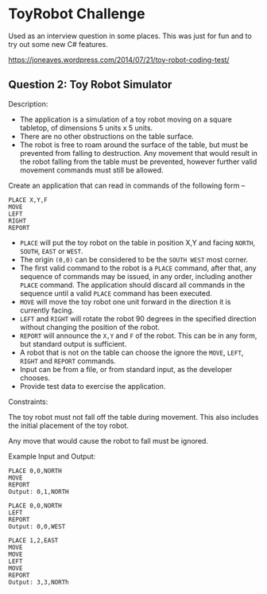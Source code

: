 # ToyRobot Challenge

Used as an interview question in some places. This was just for fun and to try
out some new C# features.

https://joneaves.wordpress.com/2014/07/21/toy-robot-coding-test/

## Question 2: Toy Robot Simulator

Description:

 - The application is a simulation of a toy robot moving on a square tabletop,
   of dimensions 5 units x 5 units.
 - There are no other obstructions on the table surface.
 - The robot is free to roam around the surface of the table, but must be
   prevented from falling to destruction. Any movement that would result in the
   robot falling from the table must be prevented, however further valid
   movement commands must still be allowed.

Create an application that can read in commands of the following form –

```
PLACE X,Y,F
MOVE
LEFT
RIGHT
REPORT
```

 * `PLACE` will put the toy robot on the table in position X,Y and facing `NORTH`,
   `SOUTH`, `EAST` or `WEST`.
 * The origin `(0,0)` can be considered to be the `SOUTH WEST` most corner.
 * The first valid command to the robot is a `PLACE` command, after that, any
   sequence of commands may be issued, in any order, including another `PLACE`
   command. The application should discard all commands in the sequence until a
   valid `PLACE` command has been executed.
 * `MOVE` will move the toy robot one unit forward in the direction it is
   currently facing.
 * `LEFT` and `RIGHT` will rotate the robot 90 degrees in the specified direction
   without changing the position of the robot.
 * `REPORT` will announce the `X,Y` and `F` of the robot. This can be in any form,
   but standard output is sufficient.
 * A robot that is not on the table can choose the ignore the `MOVE`, `LEFT`, `RIGHT`
   and `REPORT` commands.
 * Input can be from a file, or from standard input, as the developer chooses.
 * Provide test data to exercise the application.

Constraints:

The toy robot must not fall off the table during movement. This also includes
the initial placement of the toy robot.

Any move that would cause the robot to fall must be ignored.

Example Input and Output:

```
PLACE 0,0,NORTH
MOVE
REPORT
Output: 0,1,NORTH
```

```
PLACE 0,0,NORTH
LEFT
REPORT
Output: 0,0,WEST
```

```
PLACE 1,2,EAST
MOVE
MOVE
LEFT
MOVE
REPORT
Output: 3,3,NORTh
```

